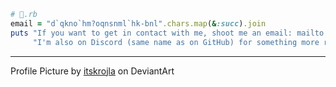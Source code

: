 ```rb
# 👋.rb
email = "d`qkno`hm?oqnsnml`hk-bnl".chars.map(&:succ).join
puts "If you want to get in contact with me, shoot me an email: mailto:#{email}\n" \
     "I'm also on Discord (same name as on GitHub) for something more real-time."
```

---

Profile Picture by [itskrojla](https://www.deviantart.com/itskrolja) on DeviantArt
